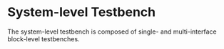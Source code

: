 System-level Testbench
======================

The system-level testbench is composed of single- and multi-interface
block-level testbenches.
